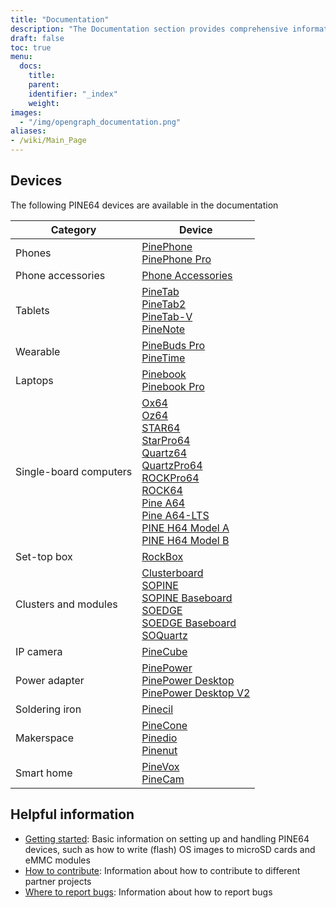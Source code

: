 ```yaml
---
title: "Documentation"
description: "The Documentation section provides comprehensive information and guidance for various PINE64 devices."
draft: false
toc: true
menu:
  docs:
    title:
    parent:
    identifier: "_index"
    weight:
images:
  - "/img/opengraph_documentation.png"
aliases:
- /wiki/Main_Page
---
```


## Devices

The following PINE64 devices are available in the documentation

| Category | Device |
| --- | --- |
| Phones | [PinePhone](PinePhone)<br> [PinePhone Pro](PinePhone_Pro) |
| Phone accessories | [Phone Accessories](Phone_Accessories) |
| Tablets | [PineTab](PineTab)<br> [PineTab2](PineTab2)<br> [PineTab-V](PineTab-V)<br> [PineNote](PineNote) |
| Wearable | [PineBuds Pro](PineBuds_Pro)<br> [PineTime](PineTime) |
| Laptops | [Pinebook](Pinebook)<br> [Pinebook Pro](Pinebook_Pro) |
| Single-board computers | [Ox64](Ox64)<br> [Oz64](Oz64)<br> [STAR64](STAR64)<br> [StarPro64](StarPro64)<br> [Quartz64](Quartz64)<br> [QuartzPro64](QuartzPro64)<br> [ROCKPro64](ROCKPro64)<br> [ROCK64](ROCK64)<br> [Pine A64](Pine_A64)<br> [Pine A64-LTS](Pine_A64-LTS)<br> [PINE H64 Model A](PINE_H64_Model_A)<br> [PINE H64 Model B](PINE_H64_Model_B) |
| Set-top box | [RockBox](RockBox) |
| Clusters and modules | [Clusterboard](Clusterboard)<br> [SOPINE](SOPINE)<br> [SOPINE Baseboard](SOPINE_Baseboard)<br> [SOEDGE](SOEDGE)<br> [SOEDGE Baseboard](SOEDGE_Baseboard)<br> [SOQuartz](SOQuartz) |
| IP camera | [PineCube](PineCube) |
| Power adapter | [PinePower](PinePower/Versions/PinePower)<br>[PinePower Desktop](PinePower/Versions/PinePower_Desktop)<br>[PinePower Desktop V2](PinePower/Versions/PinePower_Desktop_V2) |
| Soldering iron | [Pinecil](Pinecil) |
| Makerspace | [PineCone](PineCone)<br> [Pinedio](Pinedio)<br>[Pinenut](Pinenut) |
| Smart home | [PineVox](PineVox)<br> [PineCam](PineCam) |

## Helpful information

* [Getting started](Introduction/Getting_started): Basic information on setting up and handling PINE64 devices, such as how to write (flash) OS images to microSD cards and eMMC modules
* [How to contribute](Introduction/How_to_contribute): Information about how to contribute to different partner projects
* [Where to report bugs](Introduction/Where_to_report_bugs): Information about how to report bugs
